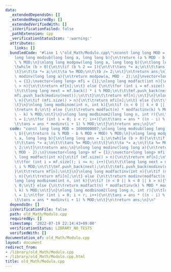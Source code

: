 ```yaml
---
data:
  _extendedDependsOn: []
  _extendedRequiredBy: []
  _extendedVerifiedWith: []
  _isVerificationFailed: false
  _pathExtension: cpp
  _verificationStatusIcon: ':warning:'
  attributes:
    links: []
  bundledCode: "#line 1 \"old_Math/Modulo.cpp\"\nconst long long MOD = 1000000007;\n\
    long long modsub(long long a, long long b){\n\treturn (a % MOD - b % MOD + MOD)\
    \ % MOD;\n}\nlong long modpow(long long a, long long b){\n\tlong long ans = 1;\n\
    \twhile (b > 0){\n\t\tif (b % 2 == 1){\n\t\t\tans *= a;\n\t\t\tans %= MOD;\n\t\
    \t}\n\t\ta *= a;\n\t\ta %= MOD;\n\t\tb /= 2;\n\t}\n\treturn ans;\n}\nlong long\
    \ modinv(long long a){\n\treturn modpow(a, MOD - 2);\n}\nvector<long long> mf\
    \ = {1};\nvector<long long> mfi = {1};\nlong long modfact(int n){\n\tif (mf.size()\
    \ > n){\n\t\treturn mf[n];\n\t} else {\n\t\tfor (int i = mf.size(); i <= n; i++){\n\
    \t\t\tlong long next = mf.back() * i % MOD;\n\t\t\tmf.push_back(next);\n\t\t\t\
    mfi.push_back(modinv(next));\n\t\t}\n\t\treturn mf[n];\n\t}\n}\nlong long modfactinv(int\
    \ n){\n\tif (mfi.size() > n){\n\t\treturn mfi[n];\n\t} else {\n\t\treturn modinv(modfact(n));\n\
    \t}\n}\nlong long modbinom(int n, int k){\n\tif (n < 0 || k < 0 || k > n){\n\t\
    \treturn 0;\n\t} else {\n\t\treturn modfact(n) * modfactinv(k) % MOD * modfactinv(n\
    \ - k) % MOD;\n\t}\n}\nlong long modbinom2(long long n, int r){\n\tlong long ans\
    \ = 1;\n\tfor (int i = 0; i < r; i++){\n\t\tans = ans * ((n - i) % MOD) % MOD;\n\
    \t\tans = ans * modinv(i + 1) % MOD;\n\t}\n\treturn ans;\n}\n"
  code: "const long long MOD = 1000000007;\nlong long modsub(long long a, long long\
    \ b){\n\treturn (a % MOD - b % MOD + MOD) % MOD;\n}\nlong long modpow(long long\
    \ a, long long b){\n\tlong long ans = 1;\n\twhile (b > 0){\n\t\tif (b % 2 == 1){\n\
    \t\t\tans *= a;\n\t\t\tans %= MOD;\n\t\t}\n\t\ta *= a;\n\t\ta %= MOD;\n\t\tb /=\
    \ 2;\n\t}\n\treturn ans;\n}\nlong long modinv(long long a){\n\treturn modpow(a,\
    \ MOD - 2);\n}\nvector<long long> mf = {1};\nvector<long long> mfi = {1};\nlong\
    \ long modfact(int n){\n\tif (mf.size() > n){\n\t\treturn mf[n];\n\t} else {\n\
    \t\tfor (int i = mf.size(); i <= n; i++){\n\t\t\tlong long next = mf.back() *\
    \ i % MOD;\n\t\t\tmf.push_back(next);\n\t\t\tmfi.push_back(modinv(next));\n\t\t\
    }\n\t\treturn mf[n];\n\t}\n}\nlong long modfactinv(int n){\n\tif (mfi.size() >\
    \ n){\n\t\treturn mfi[n];\n\t} else {\n\t\treturn modinv(modfact(n));\n\t}\n}\n\
    long long modbinom(int n, int k){\n\tif (n < 0 || k < 0 || k > n){\n\t\treturn\
    \ 0;\n\t} else {\n\t\treturn modfact(n) * modfactinv(k) % MOD * modfactinv(n -\
    \ k) % MOD;\n\t}\n}\nlong long modbinom2(long long n, int r){\n\tlong long ans\
    \ = 1;\n\tfor (int i = 0; i < r; i++){\n\t\tans = ans * ((n - i) % MOD) % MOD;\n\
    \t\tans = ans * modinv(i + 1) % MOD;\n\t}\n\treturn ans;\n}\n"
  dependsOn: []
  isVerificationFile: false
  path: old_Math/Modulo.cpp
  requiredBy: []
  timestamp: '2022-07-19 22:14:43+09:00'
  verificationStatus: LIBRARY_NO_TESTS
  verifiedWith: []
documentation_of: old_Math/Modulo.cpp
layout: document
redirect_from:
- /library/old_Math/Modulo.cpp
- /library/old_Math/Modulo.cpp.html
title: old_Math/Modulo.cpp
---
```

